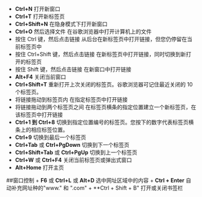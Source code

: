 + **Ctrl+N** 打开新窗口 
+ **Ctrl+T** 打开新标签页 
+ **Ctrl+Shift+N** 在隐身模式下打开新窗口 
+ **Ctrl+O** 然后选择文件 在谷歌浏览器中打开计算机上的文件 
+ 按住 Ctrl 键，然后点击链接 从后台在新标签页中打开链接，但您仍停留在当前标签页中 
+ 按住 Ctrl+Shift 键，然后点击链接 在新标签页中打开链接，同时切换到新打开的标签页 
+ 按住 Shift 键，然后点击链接 在新窗口中打开链接 
+ **Alt+F4** 关闭当前窗口 
+ **Ctrl+Shift+T** 重新打开上次关闭的标签页。谷歌浏览器可记住最近关闭的 10 个标签页。
+ 将链接拖动到标签页内 在指定标签页中打开链接 
+ 将链接拖动到两个标签页之间 在标签页横条的指定位置建立一个新标签页，在该标签页中打开链接 
+ **Ctrl+1 到 Ctrl+8** 切换到指定位置编号的标签页。您按下的数字代表标签页横条上的相应标签位置。 
+ **Ctrl+9** 切换到最后一个标签页 
+ **Ctrl+Tab** 或 **Ctrl+PgDown** 切换到下一个标签页 
+ **Ctrl+Shift+Tab** 或 **Ctrl+PgUp** 切换到上一个标签页 
+ **Ctrl+W** 或 **Ctrl+F4** 关闭当前标签页或弹出式窗口 
+ **Alt+Home** 打开主页

##窗口控制
    + **F6** 或 **Ctrl+L** 或 **Alt+D** 选中网址区域中的内容
    + **Ctrl + Enter** 自动补充网址种的"www." 和 ".com"
    + **Ctrl + Shift + B" 打开或关闭书签栏 